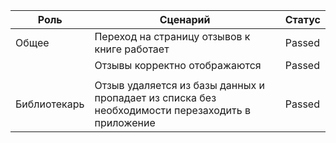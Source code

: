 | Роль         | Сценарий                                                                                           | Статус |
|--------------|----------------------------------------------------------------------------------------------------|--------|
| Общее        | Переход на страницу отзывов к книге работает                                                       | Passed |
|              | Отзывы корректно отображаются                                                                      | Passed |
|              |                                                                                                    |        |
| Библиотекарь | Отзыв удаляется из базы данных и пропадает из списка без необходимости   перезаходить в приложение | Passed |
